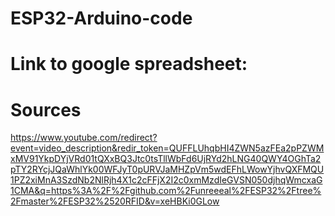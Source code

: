 # ESP32-Arduino-code

# Link to google spreadsheet:

# Sources
https://www.youtube.com/redirect?event=video_description&redir_token=QUFFLUhqbHI4ZWN5azFEa2pPZWMxMV91YkpDYjVRd01tQXxBQ3Jtc0tsTllWbFd6UjRYd2hLNG40QWY4OGhTa2pTY2RYcjJQaWhlYk00WFJyT0pURVJaMHZpVm5wdEFhLWowYjhvQXFMQU1PZ2xiMnA3SzdNb2NlRjh4X1c2cFFjX2I2c0xmMzdIeGVSN050djhqWmcxaG1CMA&q=https%3A%2F%2Fgithub.com%2Funreeeal%2FESP32%2Ftree%2Fmaster%2FESP32%2520RFID&v=xeHBKi0GLow
